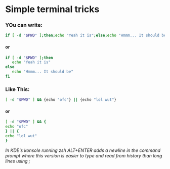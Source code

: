 # Simple terminal tricks
### YOu can write:
```bash
if [ -d "$PWD" ];then;echo "Yeah it is";else;echo "Hmmm... It should be";fi
```

#### or

```bash
if [ -d "$PWD" ];then
   echo "Yeah it is"
else
   echo "Hmmm... It should be"
fi
```

### Like This:

```bash
[ -d "$PWD" ] && {echo "ofc"} || {echo "lol wut"}

```

#### or

```bash
[ -d "$PWD" ] && {
echo "ofc"
} || {
echo "lol wut"
}
```

*In KDE's konsole running zsh ALT+ENTER adds a newline in the command prompt  where this version is easier to type and read from history than long lines using ;*


